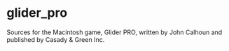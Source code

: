 # glider_pro
Sources for the Macintosh game, Glider PRO, written by John Calhoun and published by Casady &amp; Green Inc.
